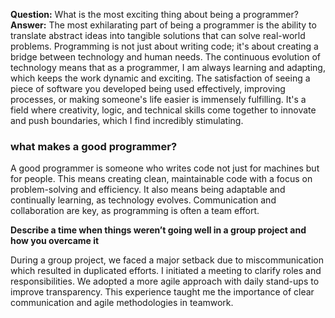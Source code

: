 **Question:** What is the most exciting thing about being a programmer? 
**Answer:** The most exhilarating part of being a programmer is the ability to translate abstract ideas into tangible solutions that can solve real-world problems. Programming is not just about writing code; it's about creating a bridge between technology and human needs. The continuous evolution of technology means that as a programmer, I am always learning and adapting, which keeps the work dynamic and exciting. The satisfaction of seeing a piece of software you developed being used effectively, improving processes, or making someone's life easier is immensely fulfilling. It's a field where creativity, logic, and technical skills come together to innovate and push boundaries, which I find incredibly stimulating.

### what makes a good programmer?

A good programmer is someone who writes code not just for machines but for people. This means creating clean, maintainable code with a focus on problem-solving and efficiency. It also means being adaptable and continually learning, as technology evolves. Communication and collaboration are key, as programming is often a team effort.

**Describe a time when things weren’t going well in a group project and how you overcame it**

During a group project, we faced a major setback due to miscommunication which resulted in duplicated efforts. I initiated a meeting to clarify roles and responsibilities. We adopted a more agile approach with daily stand-ups to improve transparency. This experience taught me the importance of clear communication and agile methodologies in teamwork.